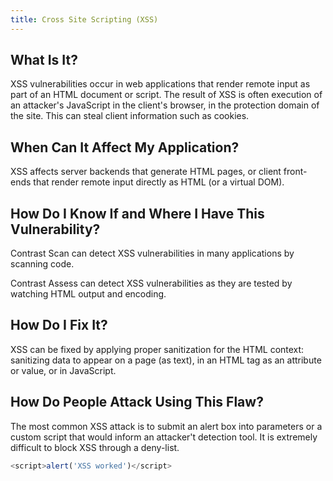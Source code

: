 ```yaml
---
title: Cross Site Scripting (XSS)
---
```


## What Is It?

XSS vulnerabilities occur in web applications that render remote input as part of an HTML document or script.
The result of XSS is often execution of an attacker's JavaScript in the client's browser, in the protection domain of the site. This can steal client information such as cookies.

## When Can It Affect My Application?

XSS affects server backends that generate HTML pages, or client front-ends that render remote input directly as HTML (or a virtual DOM).

## How Do I Know If and Where I Have This Vulnerability?

Contrast Scan can detect XSS vulnerabilities in many applications by scanning code.

Contrast Assess can detect XSS vulnerabilities as they are tested by watching HTML output and encoding.

## How Do I Fix It?

XSS can be fixed by applying proper sanitization for the HTML context: sanitizing data to appear on a page (as text), in an HTML tag as an attribute or value, or in JavaScript.

## How Do People Attack Using This Flaw?

The most common XSS attack is to submit an alert box into parameters or a custom script that would inform an attacker't detection tool.
It is extremely difficult to block XSS through a deny-list.

```javascript
<script>alert('XSS worked')</script>
```